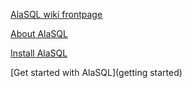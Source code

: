 [AlaSQL wiki frontpage](Home)

[About AlaSQL](readme)

[Install AlaSQL](install)

[Get started with AlaSQL](getting started)